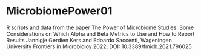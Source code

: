 # MicrobiomePower01
R scripts and data from the paper
 The Power of Microbiome Studies: Some Considerations on Which Alpha and Beta Metrics to Use and How to Report Results
 Jannigje Gerdien Kers  and Edoardo Saccenti, Wageningen University
 Frontiers in Microbioloy 2022,  DOI: 10.3389/fmicb.2021.796025 
